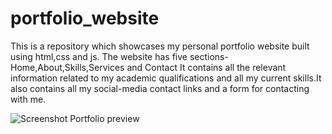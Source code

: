 # portfolio_website
This is a repository which showcases my personal portfolio website built using html,css and js. The website has five sections-Home,About,Skills,Services and Contact It contains all the relevant information related to my academic qualifications and all my current skills.It also contains all my social-media contact links and a form for contacting with me.

![Screenshot Portfolio preview](https://github.com/code-Sagnick9300/portfolio_website/assets/158850717/ff342e5f-e2c2-4054-93ad-596ce8a7aff5)